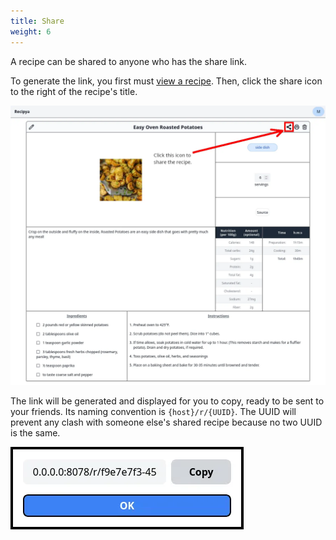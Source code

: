```yaml
---
title: Share
weight: 6
---
```


A recipe can be shared to anyone who has the share link.

To generate the link, you first must [view a recipe](/docs/features/recipes/view). Then, click the share icon to the right of the
recipe's title. 

![](sharing-icon.webp)

The link will be generated and displayed for you to copy, ready to be sent to your friends.
Its naming convention is `{host}/r/{UUID}`. The UUID will prevent any clash with someone else's 
shared recipe because no two UUID is the same.

![](sharing-dialog.webp)
